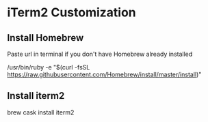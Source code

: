 # iTerm2 Customization

## Install Homebrew
Paste url in terminal if you don't have Homebrew already installed 

  /usr/bin/ruby -e "$(curl -fsSL https://raw.githubusercontent.com/Homebrew/install/master/install)"

## Install iterm2
  
  brew cask install iterm2

